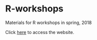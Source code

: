 # R-workshops
Materials for R workshops in spring, 2018

Click [here](https://melanieihuei.github.io/r-workshops/) to access the website.
